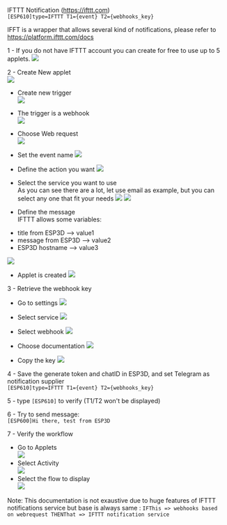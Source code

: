 IFTTT Notification (https://ifttt.com)      
`[ESP610]type=IFTTT T1={event} T2={webhooks_key}`

IFFT is a wrapper that allows several kind of notifications, please refer to https://platform.ifttt.com/docs

1 - If you do not have IFTTT account you can create for free to use up to 5 applets.
![](https://raw.githubusercontent.com/luc-github/ESP3D/2.1.x/wiki/images/IFTTT/accountCreation1.png)

2 - Create New applet   
![](https://raw.githubusercontent.com/luc-github/ESP3D/2.1.x/wiki/images/IFTTT/createWebHook1.png)

 * Create new trigger   
  ![](https://raw.githubusercontent.com/luc-github/ESP3D/2.1.x/wiki/images/IFTTT/createWebHook2.png)

 * The trigger is a webhook   
  ![](https://raw.githubusercontent.com/luc-github/ESP3D/2.1.x/wiki/images/IFTTT/createWebHook3.png)

 * Choose Web request  
  ![](https://raw.githubusercontent.com/luc-github/ESP3D/2.1.x/wiki/images/IFTTT/createWebHook4.png)

 * Set the event name
  ![](https://raw.githubusercontent.com/luc-github/ESP3D/2.1.x/wiki/images/IFTTT/createWebHook5.png)

 * Define the action you want
   ![](https://raw.githubusercontent.com/luc-github/ESP3D/2.1.x/wiki/images/IFTTT/createWebHook6.png)

 * Select the service you want to use   
  As you can see there are a lot, let use email as example, but you can select any one that fit your needs
  ![](https://raw.githubusercontent.com/luc-github/ESP3D/2.1.x/wiki/images/IFTTT/createWebHook7.png)
  ![](https://raw.githubusercontent.com/luc-github/ESP3D/2.1.x/wiki/images/IFTTT/createWebHook8.png)

 * Define the message   
  IFTTT allows some variables:
  - title from ESP3D --> value1  
  - message from ESP3D --> value2  
  - ESP3D hostname --> value3   
 
  ![](https://raw.githubusercontent.com/luc-github/ESP3D/2.1.x/wiki/images/IFTTT/createWebHook9.png)

 * Applet is created
  ![](https://raw.githubusercontent.com/luc-github/ESP3D/2.1.x/wiki/images/IFTTT/createWebHook11.png)

3 - Retrieve the webhook key
  * Go to settings
   ![](https://raw.githubusercontent.com/luc-github/ESP3D/2.1.x/wiki/images/IFTTT/createWebHook12.png)

 * Select service
   ![](https://raw.githubusercontent.com/luc-github/ESP3D/2.1.x/wiki/images/IFTTT/manageservice.png) 
 
 * Select webhook
   ![](https://raw.githubusercontent.com/luc-github/ESP3D/2.1.x/wiki/images/IFTTT/manageservice1.png) 

 * Choose documentation
   ![](https://raw.githubusercontent.com/luc-github/ESP3D/2.1.x/wiki/images/IFTTT/manageservice2.png)

 * Copy the key
   ![](https://raw.githubusercontent.com/luc-github/ESP3D/2.1.x/wiki/images/IFTTT/manageservice3.png) 

4 - Save the generate token and chatID in ESP3D, and set Telegram as notification supplier    
`[ESP610]type=IFTTT T1={event} T2={webhooks_key}` 

5 - type `[ESP610]` to verify (T1/T2 won't be displayed)   

6 - Try to send message:   
`[ESP600]Hi there, test from ESP3D`

7 - Verify the workflow
 * Go to Applets   
   ![](https://raw.githubusercontent.com/luc-github/ESP3D/2.1.x/wiki/images/IFTTT/applets.png) 
 * Select Activity   
   ![](https://raw.githubusercontent.com/luc-github/ESP3D/2.1.x/wiki/images/IFTTT/activity1.png) 
 * Select the flow to display   
   ![](https://raw.githubusercontent.com/luc-github/ESP3D/2.1.x/wiki/images/IFTTT/activity2.png) 
  

Note: This documentation is not exaustive due to huge features of IFTTT notifications service but base is always same :
    ```
    IFThis => webhooks based on webrequest
    THENThat => IFTTT notification service
    ```